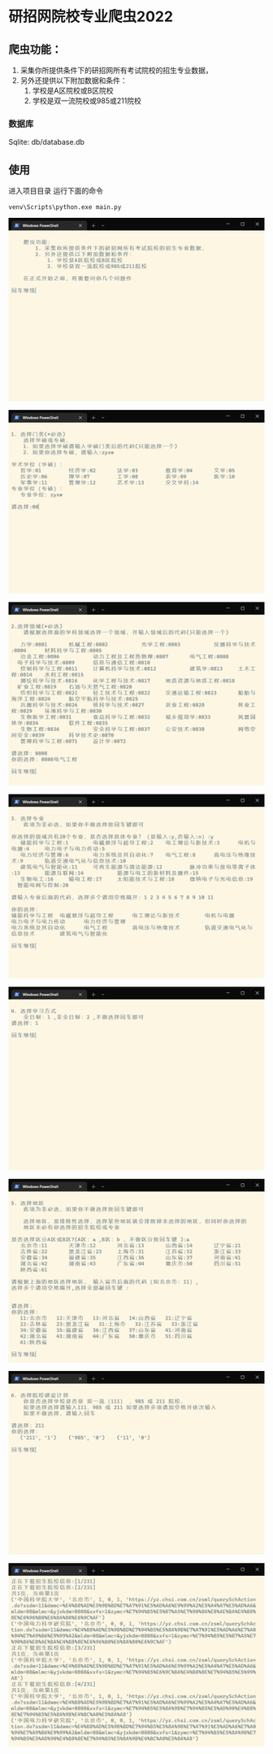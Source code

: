 # 研招网院校专业爬虫2022

## 爬虫功能：

1. 采集你所提供条件下的研招网所有考试院校的招生专业数据，
2. 另外还提供以下附加数据和条件：
    1. 学校是A区院校或B区院校
    2. 学校是双一流院校或985或211院校


### 数据库
   Sqlite: db/database.db


## 使用
进入项目目录 运行下面的命令
```text
venv\Scripts\python.exe main.py
```

![](img/2022-08-21_20-17-57.png)

![](img/2022-08-21_20-19-03.png)

![](img/2022-08-21_20-19-36.png)

![](img/2022-08-21_20-20-14.png)

![](img/2022-08-21_20-20-26.png)

![](img/2022-08-21_20-20-37.png)

![](img/2022-08-21_20-20-50.png)

![](img/2022-08-21_20-21-07.png)